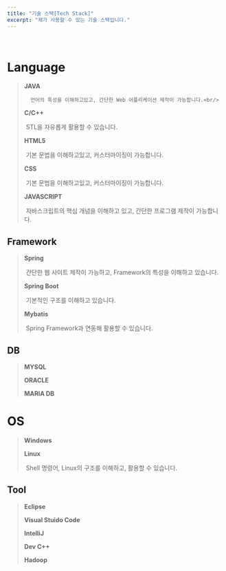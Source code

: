 ```yaml
---
title: "기술 스택[Tech Stack]"
excerpt: "제가 사용할 수 있는 기술 스택입니다."
---
```


<br/>

# Language

> **JAVA** 
>
>   	언어의 특성을 이해하고있고, 간단한 Web 어플리케이션 제작이 가능합니다.<br/>
>
> **C/C++**
>
> ​		STL을 자유롭게 활용할 수 있습니다.
>
> **HTML5**
>
> ​		기본 문법을 이해하고있고, 커스터마이징이 가능합니다.
>
> **CSS**
>
> ​		기본 문법을 이해하고있고, 커스터마이징이 가능합니다.
>
> **JAVASCRIPT**
>
> ​		자바스크립트의 핵심 개념을 이해하고 있고, 간단한 프로그램 제작이 가능합니다.



## Framework

>**Spring**
>
>​		간단한 웹 사이트 제작이 가능하고, Framework의 특성을 이해하고 있습니다.
>
>**Spring Boot**
>
>​		기본적인 구조를 이해하고 있습니다.
>
>**Mybatis**
>
>​		Spring Framework과 연동해 활용할 수 있습니다.



## DB

> **MYSQL**
>
> **ORACLE**
>
> **MARIA DB**



# OS

>**Windows**
>
>**Linux**
>
>​		Shell 명령어, Linux의 구조를 이해하고, 활용할 수 있습니다.



## Tool

>**Eclipse**
>
>**Visual Stuido Code**
>
>**IntelliJ**
>
>**Dev C++**
>
>**Hadoop**

